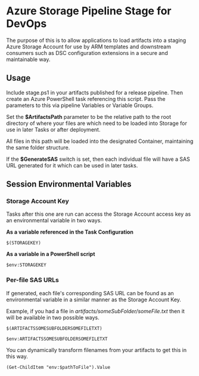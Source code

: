 # Azure Storage Pipeline Stage for DevOps
The purpose of this is to allow applications to load artifacts into a staging Azure Storage Account for use by ARM templates and downstream consumers such as DSC configuration extensions in a secure and maintainable way.

## Usage
Include stage.ps1 in your artifacts published for a release pipeline. Then create an Azure PowerShell task referencing this script. Pass the parameters to this via pipeline Variables or Variable Groups.

Set the **$ArtifactsPath** parameter to be the relative path to the root directory of where your files are which need to be loaded into Storage for use in later Tasks or after deployment.

All files in this path will be loaded into the designated Container, maintaining the same folder structure.

If the **$GenerateSAS** switch is set, then each individual file will have a SAS URL generated for it which can be used in later tasks.

## Session Environmental Variables

### Storage Account Key
Tasks after this one are run can access the Storage Account access key as an environmental variable in two ways.

**As a variable referenced in the Task Configuration**

    $(STORAGEKEY) 

**As a variable in a PowerShell script**

    $env:STORAGEKEY

### Per-file SAS URLs

If generated, each file's corresponding SAS URL can be found as an environmental variable in a similar manner as the Storage Account Key. 

Example, if you had a file in *artifacts/someSubFolder/someFile.txt* then it will be available in two possible ways.

    $(ARTIFACTSSOMESUBFOLDERSOMEFILETXT)

    $env:ARTIFACTSSOMESUBFOLDERSOMEFILETXT

You can dynamically transform filenames from your artifacts to get this in this way.

    (Get-ChildItem "env:$pathToFile").Value
